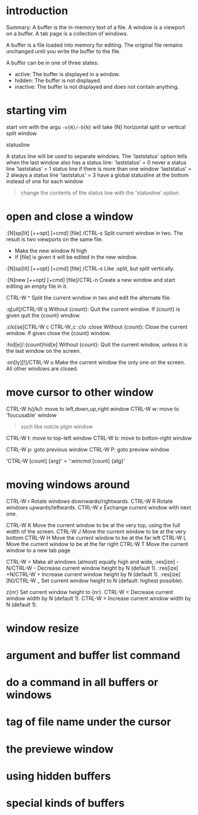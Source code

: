 # introduction 

Summary:
   A buffer is the in-memory text of a file.
   A window is a viewport on a buffer.
   A tab page is a collection of windows.

A buffer is a file loaded into memory for editing.  The original file remains unchanged until you write the buffer to the file.

A buffer can be in one of three states:
- active: The buffer is displayed in a window.
- hidden: The buffer is not displayed.
- inactive: The buffer is not displayed and does not contain anything.


# starting vim

start vim with the argu `-o{N}/-O{N}` will take {N} horizontal split or vertical split window

statusline

A status line will be used to separate windows.  The 'laststatus' option tells when the last window also has a status line:
	'laststatus' = 0	never a status line
	'laststatus' = 1	status line if there is more than one window
	'laststatus' = 2	always a status line
	'laststatus' = 3	have a global statusline at the bottom instead of one for each window

> change the contents of the status line with the 'statusline' option.

# open and close a window



:[N]sp[lit] [++opt] [+cmd] [file] /CTRL-s   Split current window in two.  The result is two viewports on the same file.
- Make the new window N high 
- If [file] is given it will be edited in the new window.

:[N]sp[lit] [++opt] [+cmd] [file] /CTRL-s      Like :split, but split vertically. 

:[N]new [++opt] [+cmd] [file]/CTRL-n       Create a new window and start editing an empty file in it.

CTRL-W ^	Split the current window in two and edit the alternate file.



:q[uit]/CTRL-W q        		Without {count}: Quit the current window.  If {count} is given quit the {count} window. 

:clo[se]CTRL-W c					CTRL-W_c :clo :close Without {count}: Close the current window. If given close the {count} window.

:hid[e]/:{count}hid[e]          Without {count}: Quit the current window, unless it is the last window on the screen.

:on\[ly][!]/CTRL-W o			 Make the current window the only one on the screen. All other windows are closed.


# move cursor to other window


CTRL-W h/j/k/l: move to left,down,up,right window
CTRL-W w: move to 'foucusable' window
> such like notcie plgin window

CTRL-W t: move to top-left window
CTRL-W b: move to botton-right window

CTRL-W p: goto previous window
CTRL-W P: goto preview window

'CTRL-W [count] {arg}' = ':wincmd [count] {atg}'


# moving windows around

CTRL-W r    	Rotate windows downwards/rightwards.
CTRL-W R	    Rotate windows upwards/leftwards.
CTRL-W x        Exchange current window with next one.

CTRL-W K	    Move the current window to be at the very top, using 
                the full width of the screen.
CTRL-W J	Move the current window to be at the very bottom
CTRL-W H	Move the current window to be at the far left
CTRL-W L	Move the current window to be at the far right
CTRL-W T	Move the current window to a new tab page


CTRL-W =	Make all windows (almost) equally high and wide,
:res[ize] -N/CTRL-W -   	Decrease current window height by N (default 1).
:res[ize] +N/CTRL-W +   	Increase current window height by N (default 1).
:res[ize] [N]/CTRL-W _	    Set current window height to N (default: highest possible).



z{nr}<CR>	Set current window height to {nr}.
CTRL-W <	Decrease current window width by N (default 1).
CTRL-W >	Increase current window width by N (default 1).

# window resize
# argument and buffer list command
# do a command in all buffers or windows
# tag of file name under the cursor
# the previewe window
# using hidden buffers
# special kinds of buffers



